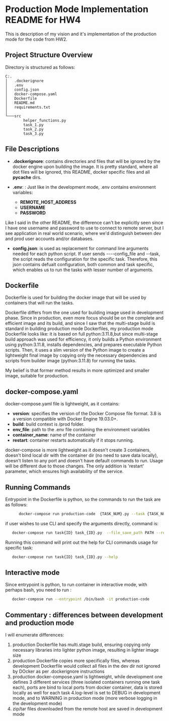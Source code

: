 # Production Mode Implementation README for HW4
This is description of my vision and it's implementation of the production mode for the code from HW2. 

## Project Structure Overview
Directory is structured as follows:
```
C:.
│   .dockerignore
│   .env
│   config.json
│   docker-compose.yaml
│   Dockerfile
│   README.md
│   requirements.txt
│   
└───src
        helper_functions.py
        task_1.py
        task_2.py
        task_3.py
```
## File Descriptions

- **.dockerignore**: contains directories and files that will be ignored by the docker engine upon building the image. It is pretty standard, where all dot files will be ignored, this README, docker specific files and all __pycache__ dirs.

- **.env**: : Just like in the development mode, .env contains environment variables:
   - **REMOTE_HOST_ADDRESS**
   - **USERNAME**
   - **PASSWORD**
   
Like I said in the other README, the difference can't be explicitly seen since I have one username and password to use to connect to remote server, but I see application in real world scenario, where we'd distinguish between dev and prod user accounts and/or databases.

- **config.json**: is used as replacement for command line arguments needed for each python script. If user sends ----config_file and --task, the script reads the configuration for the specific task. Therefore, this json contains defualt configuration, both common and task specific, which enables us to run the tasks with lesser number of arguments.

## Dockerfile
Dockerfile is used for building the docker image that will be used by containers that will run the tasks. 

Dockerfile differs from the one used for building image used in development phase. Since in production, even more focus should be on the complete and efficient image and its build, and since I saw that the multi-stage build is standard in building production mode Dockerfiles, my production mode Dockerfile looks like: it is based on full python:3.11.8,but since multi-stage build approach was used for efficiency, it only builds a Python environment using python:3.11.8, installs dependencies, and prepares executable Python scripts. Then, it uses a slim version of the Python image to create a lightweight final image by copying only the necessary dependencies and scripts from builder image (python:3.11.8) for running the tasks. 

My belief is that former method results in more optimized and smaller image, suitable for production.

## docker-compose.yaml

docker-compose.yaml file is lightweight, as it contains: 
   - **version**: specifies the version of the Docker  Compose file format. 3.8 is a version compatible with Docker Engine 19.03.0+. 
   - **build**: build context is /prod folder.
   - **env_file**: path to the .env file containing the environment variables
   - **container_name**: name of the container
   - **restart**: container restarts automatically if it stops running.

docker-compose is more lightweight as it doesn't create 3 containers, doesn't bind local dir with the container dir (no need to save data locally), doesn't listen to any port and doesn't have default commands to run. Usage will be different due to those changes. 
The only addition is 'restart' parameter, which ensures high availability of the service.

## Running Commands

Entrypoint in the Dockerfile is python, so the commands to run the task are as follows:
```bash
      docker-compose run production-code  {TASK_NUM}.py --task {TASK_NUM} --config_file config.json
```

if user wishes to use CLI and specify the arguments directly, command is:
```bash
   docker-compose run task{ID} task_{ID}.py  --file_save_path PATH --remote_file_path PATH ...
```

Running this command will print out the help for CLI commands usage for specific task:
```bash
   docker-compose run task{ID} task_{ID}.py --help
```

## Interactive mode
Since entrypoint is python, to run container in interactive mode, with perhaps bash, you need to run : 
```bash
   docker-compose run --entrypoint /bin/bash -it production-code
```

## Commentary :  differences between development and production mode

I will enumerate differences:
   1. production Dockerfile has multi.stage build, ensuring copying only necessary libraries into lighter python image, resulting in lighter image size
   2. production Dockerfile copies more specifically files, whereas development Dockerfile would collect all files in the dev dir not ignored by DOcker as per .dockerignore instructions
   3. production docker-compose.yaml is lightweight, while development one defines 3 different services (three isolated containers running one task each), ports are bind to local ports from docker container, data is stored locally as well for each task
   4.log-level is set to DEBUG in development mode, and to WARNING in production mode (more verbose logging in the development mode)
   5. zip/tar files downloaded from the remote host are saved in development mode

